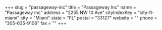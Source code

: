 +++
slug = "passageway-inc"
title = "Passageway Inc"
name = "Passageway Inc"
address = "2255 NW 10 Ave"
cityIndexKey = "city-fl-miami"
city = "Miami"
state = "FL"
postal = "33127"
website = ""
phone = "305-635-9106"
fax = ""
+++
